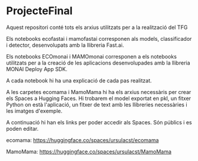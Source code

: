 # ProjecteFinal
Aquest repositori conté tots els arxius utilitzats per a la realització del TFG

Els notebooks ecofastai i mamofastai corresponen als models, classificador i detector, desenvolupats amb la llibreria Fast.ai. 

Els notebooks ECOmonai i MAMOmonai corresponen a els notebooks utilitzats per a la creació de les aplicacions desenvolupades amb la llibreria MONAI Deploy App SDK. 

A cada notebook hi ha una explicació de cada pas realitzat. 

A les carpetes ecomama i MamoMama hi ha els arxius necessàris per crear els Spaces a Hugging Faces. Hi trobarem el model exportat en pkl, un fitxer Python on està l'aplicació, un fitxer de text amb les llibreries necessàries i les imatges d'exemple. 

A continuació hi han els links per poder accedir als Spaces. Són públics i es poden editar. 

ecomama: https://huggingface.co/spaces/ursulacst/ecomama

MamoMama: https://huggingface.co/spaces/ursulacst/MamoMama


